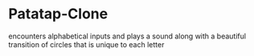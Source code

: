 # Patatap-Clone
encounters alphabetical inputs and plays a sound along with a beautiful transition of circles that is unique to each letter
